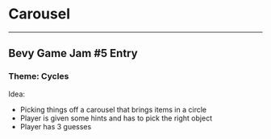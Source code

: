 # Carousel

----------

## Bevy Game Jam #5 Entry

### **Theme**: Cycles

Idea:

* Picking things off a carousel that brings items in a circle
* Player is given some hints and has to pick the right object
* Player has 3 guesses